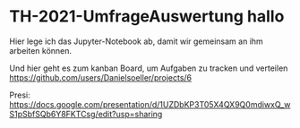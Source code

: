 # TH-2021-UmfrageAuswertung hallo

Hier lege ich das Jupyter-Notebook ab, damit wir gemeinsam an ihm arbeiten können.

Und hier geht es zum kanban Board, um Aufgaben zu tracken und verteilen 
https://github.com/users/Danielsoeller/projects/6

Presi:
https://docs.google.com/presentation/d/1UZDbKP3T05X4QX9Q0mdiwxQ_wS1pSbfSQb6Y8FKTCsg/edit?usp=sharing
